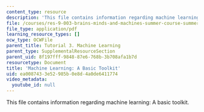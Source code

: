 ```yaml
---
content_type: resource
description: 'This file contains information regarding machine learning: A basic toolkit.'
file: /courses/res-9-003-brains-minds-and-machines-summer-course-summer-2015/ea0087433e52985b0e8d4a0de6411774_MITRES_9_003SUM15_tut3.pdf
file_type: application/pdf
learning_resource_types: []
ocw_type: OCWFile
parent_title: Tutorial 3. Machine Learning
parent_type: SupplementalResourceSection
parent_uid: 8f197fff-9848-87e6-768b-3b708afa1b7d
resourcetype: Document
title: 'Machine Learning: A Basic Toolkit'
uid: ea008743-3e52-985b-0e8d-4a0de6411774
video_metadata:
  youtube_id: null
---
```

This file contains information regarding machine learning: A basic toolkit.

